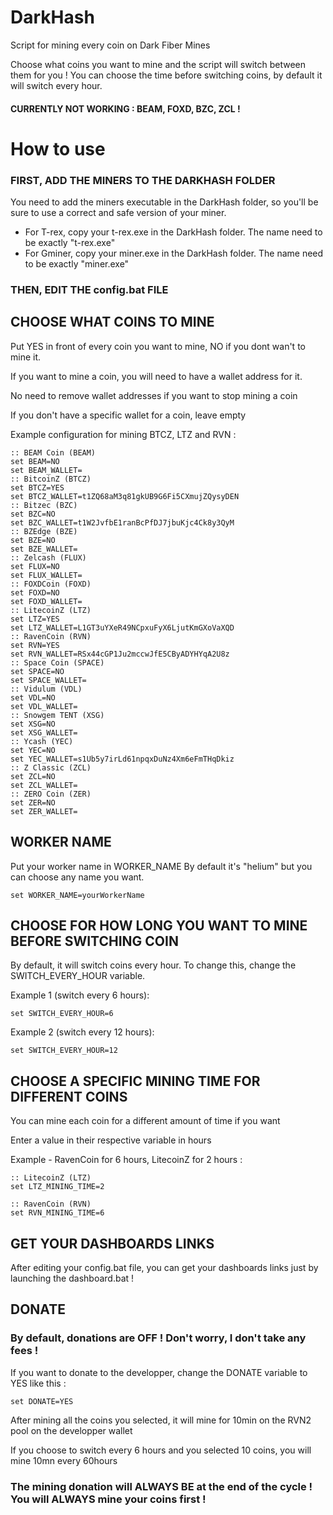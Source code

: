 

# DarkHash

Script for mining every coin on Dark Fiber Mines

Choose what coins you want to mine and the script will switch between them for you !
You can choose the time before switching coins, by default it will switch every hour.
#### CURRENTLY NOT WORKING : BEAM, FOXD, BZC, ZCL !

# How to use

### FIRST, ADD THE MINERS TO THE DARKHASH FOLDER
You need to add the miners executable in the DarkHash folder, so you'll be sure to use a correct and safe version of your miner.
 - For T-rex, copy your t-rex.exe in the DarkHash folder. The name need to be exactly "t-rex.exe"
- For Gminer, copy your miner.exe in the DarkHash folder. The name need to be exactly "miner.exe"

### THEN, EDIT THE config.bat FILE

## CHOOSE WHAT COINS TO MINE

Put YES in front of every coin you want to mine, NO if you dont wan't to mine it.

If you want to mine a coin, you will need to have a wallet address for it.

No need to remove wallet addresses if you want to stop mining a coin

If you don't have a specific wallet for a coin, leave empty


Example configuration for mining BTCZ, LTZ and RVN  :

	:: BEAM Coin (BEAM)
	set BEAM=NO
	set BEAM_WALLET=
	:: BitcoinZ (BTCZ)
	set BTCZ=YES
	set BTCZ_WALLET=t1ZQ68aM3q81gkUB9G6Fi5CXmujZQysyDEN
	:: Bitzec (BZC)
	set BZC=NO
	set BZC_WALLET=t1W2JvfbE1ranBcPfDJ7jbuKjc4Ck8y3QyM
	:: BZEdge (BZE)
	set BZE=NO
	set BZE_WALLET=
	:: Zelcash (FLUX)
	set FLUX=NO
	set FLUX_WALLET=
	:: FOXDCoin (FOXD)
	set FOXD=NO
	set FOXD_WALLET=
	:: LitecoinZ (LTZ)
	set LTZ=YES
	set LTZ_WALLET=L1GT3uYXeR49NCpxuFyX6LjutKmGXoVaXQD
	:: RavenCoin (RVN)
	set RVN=YES
	set RVN_WALLET=RSx44cGP1Ju2mccwJfE5CByADYHYqA2U8z
	:: Space Coin (SPACE)
	set SPACE=NO
	set SPACE_WALLET=
	:: Vidulum (VDL)
	set VDL=NO
	set VDL_WALLET=
	:: Snowgem TENT (XSG)
	set XSG=NO
	set XSG_WALLET=
	:: Ycash (YEC)
	set YEC=NO
	set YEC_WALLET=s1Ub5y7irLd61npqxDuNz4Xm6eFmTHqDkiz
	:: Z Classic (ZCL)
	set ZCL=NO
	set ZCL_WALLET=
	:: ZERO Coin (ZER)
	set ZER=NO
	set ZER_WALLET=

## WORKER NAME 
Put your worker name in WORKER_NAME
By default it's "helium" but you can choose any name you want.

	set WORKER_NAME=yourWorkerName

## CHOOSE FOR HOW LONG YOU WANT TO MINE BEFORE SWITCHING COIN

By default, it will switch coins every hour.
To change this, change the SWITCH_EVERY_HOUR variable.

Example 1 (switch every 6 hours):
	
	set SWITCH_EVERY_HOUR=6
	
Example 2 (switch every 12 hours):

	set SWITCH_EVERY_HOUR=12

## CHOOSE A SPECIFIC MINING TIME FOR DIFFERENT COINS

You can mine each coin for a different amount of time if you want

Enter a value in their respective variable in hours

Example - RavenCoin for 6 hours, LitecoinZ for 2 hours :

	:: LitecoinZ (LTZ)
	set LTZ_MINING_TIME=2
	
	:: RavenCoin (RVN)
	set RVN_MINING_TIME=6
	
	
## GET YOUR DASHBOARDS LINKS

After editing your config.bat file, you can get your dashboards links just by launching the dashboard.bat !


## DONATE
### By default, donations are OFF ! Don't worry, I don't take any fees !
If you want to donate to the developper, change the DONATE variable to YES like this :

	set DONATE=YES

After mining all the coins you selected, it will mine for 10min on the RVN2 pool on the developper wallet

If you choose to switch every 6 hours and you selected 10 coins, you will mine 10mn every 60hours
### The mining donation will ALWAYS BE at the end of the cycle ! You will ALWAYS mine your coins first !
